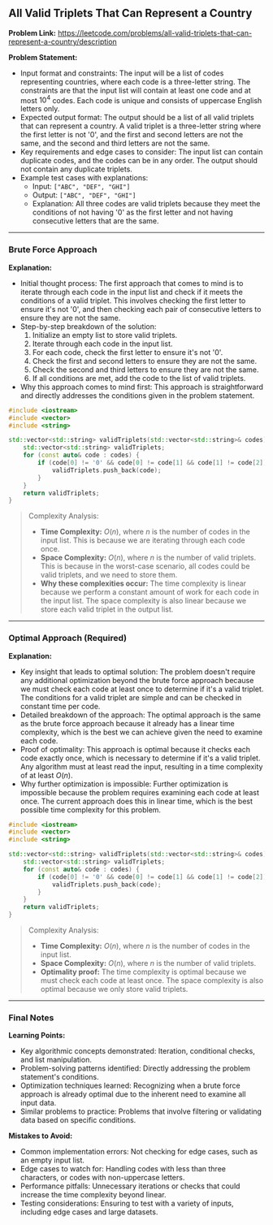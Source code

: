 ## All Valid Triplets That Can Represent a Country

**Problem Link:** https://leetcode.com/problems/all-valid-triplets-that-can-represent-a-country/description

**Problem Statement:**
- Input format and constraints: The input will be a list of codes representing countries, where each code is a three-letter string. The constraints are that the input list will contain at least one code and at most $10^4$ codes. Each code is unique and consists of uppercase English letters only.
- Expected output format: The output should be a list of all valid triplets that can represent a country. A valid triplet is a three-letter string where the first letter is not '0', and the first and second letters are not the same, and the second and third letters are not the same.
- Key requirements and edge cases to consider: The input list can contain duplicate codes, and the codes can be in any order. The output should not contain any duplicate triplets.
- Example test cases with explanations:
  - Input: `["ABC", "DEF", "GHI"]`
  - Output: `["ABC", "DEF", "GHI"]`
  - Explanation: All three codes are valid triplets because they meet the conditions of not having '0' as the first letter and not having consecutive letters that are the same.

---

### Brute Force Approach

**Explanation:**
- Initial thought process: The first approach that comes to mind is to iterate through each code in the input list and check if it meets the conditions of a valid triplet. This involves checking the first letter to ensure it's not '0', and then checking each pair of consecutive letters to ensure they are not the same.
- Step-by-step breakdown of the solution:
  1. Initialize an empty list to store valid triplets.
  2. Iterate through each code in the input list.
  3. For each code, check the first letter to ensure it's not '0'.
  4. Check the first and second letters to ensure they are not the same.
  5. Check the second and third letters to ensure they are not the same.
  6. If all conditions are met, add the code to the list of valid triplets.
- Why this approach comes to mind first: This approach is straightforward and directly addresses the conditions given in the problem statement.

```cpp
#include <iostream>
#include <vector>
#include <string>

std::vector<std::string> validTriplets(std::vector<std::string>& codes) {
    std::vector<std::string> validTriplets;
    for (const auto& code : codes) {
        if (code[0] != '0' && code[0] != code[1] && code[1] != code[2]) {
            validTriplets.push_back(code);
        }
    }
    return validTriplets;
}
```

> Complexity Analysis:
> - **Time Complexity:** $O(n)$, where $n$ is the number of codes in the input list. This is because we are iterating through each code once.
> - **Space Complexity:** $O(n)$, where $n$ is the number of valid triplets. This is because in the worst-case scenario, all codes could be valid triplets, and we need to store them.
> - **Why these complexities occur:** The time complexity is linear because we perform a constant amount of work for each code in the input list. The space complexity is also linear because we store each valid triplet in the output list.

---

### Optimal Approach (Required)

**Explanation:**
- Key insight that leads to optimal solution: The problem doesn't require any additional optimization beyond the brute force approach because we must check each code at least once to determine if it's a valid triplet. The conditions for a valid triplet are simple and can be checked in constant time per code.
- Detailed breakdown of the approach: The optimal approach is the same as the brute force approach because it already has a linear time complexity, which is the best we can achieve given the need to examine each code.
- Proof of optimality: This approach is optimal because it checks each code exactly once, which is necessary to determine if it's a valid triplet. Any algorithm must at least read the input, resulting in a time complexity of at least $O(n)$.
- Why further optimization is impossible: Further optimization is impossible because the problem requires examining each code at least once. The current approach does this in linear time, which is the best possible time complexity for this problem.

```cpp
#include <iostream>
#include <vector>
#include <string>

std::vector<std::string> validTriplets(std::vector<std::string>& codes) {
    std::vector<std::string> validTriplets;
    for (const auto& code : codes) {
        if (code[0] != '0' && code[0] != code[1] && code[1] != code[2]) {
            validTriplets.push_back(code);
        }
    }
    return validTriplets;
}
```

> Complexity Analysis:
> - **Time Complexity:** $O(n)$, where $n$ is the number of codes in the input list.
> - **Space Complexity:** $O(n)$, where $n$ is the number of valid triplets.
> - **Optimality proof:** The time complexity is optimal because we must check each code at least once. The space complexity is also optimal because we only store valid triplets.

---

### Final Notes

**Learning Points:**
- Key algorithmic concepts demonstrated: Iteration, conditional checks, and list manipulation.
- Problem-solving patterns identified: Directly addressing the problem statement's conditions.
- Optimization techniques learned: Recognizing when a brute force approach is already optimal due to the inherent need to examine all input data.
- Similar problems to practice: Problems that involve filtering or validating data based on specific conditions.

**Mistakes to Avoid:**
- Common implementation errors: Not checking for edge cases, such as an empty input list.
- Edge cases to watch for: Handling codes with less than three characters, or codes with non-uppercase letters.
- Performance pitfalls: Unnecessary iterations or checks that could increase the time complexity beyond linear.
- Testing considerations: Ensuring to test with a variety of inputs, including edge cases and large datasets.